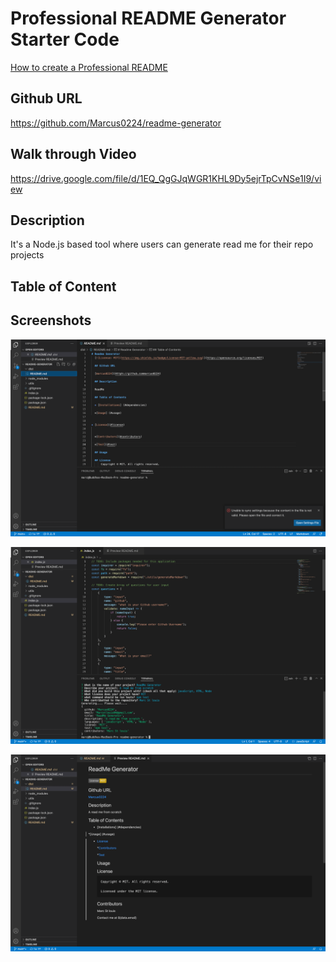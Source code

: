 # Professional README Generator Starter Code

[How to create a Professional README](https://coding-boot-camp.github.io/full-stack/github/professional-readme-guide)

## Github URL
https://github.com/Marcus0224/readme-generator

## Walk through Video 
https://drive.google.com/file/d/1EQ_QgGJqWGR1KHL9Dy5ejrTpCvNSe1I9/view


## Description

It's a Node.js based tool where users can generate read me for their repo projects

## Table of Content

## Screenshots

![](assets/preview.png)

![](assets/Terminal.png)

![](assets/readme.png)


